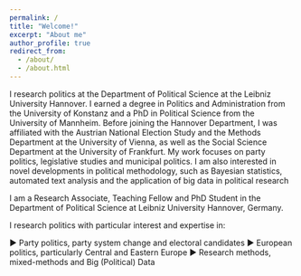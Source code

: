 ```yaml
---
permalink: /
title: "Welcome!"
excerpt: "About me"
author_profile: true
redirect_from: 
  - /about/
  - /about.html
---
```


I research politics at the Department of Political Science at the Leibniz University Hannover. I earned a degree in Politics and Administration from the University of Konstanz and a PhD in Political Science from the University of Mannheim. Before joining the Hannover Department, I was affiliated with the Austrian National Election Study and the Methods Department at the University of Vienna, as well as the Social Science Department at the University of Frankfurt. My work focuses on party politics, legislative studies and municipal politics. I am also interested in novel developments in political methodology, such as Bayesian statistics, automated text analysis and the application of big data in political research

I am a Research Associate, Teaching Fellow and PhD Student in the Department of Political Science at Leibniz University Hannover, Germany. 

I research politics with particular interest and expertise in:

► Party politics, party system change and electoral candidates
► European politics, particularly Central and Eastern Europe
► Research methods, mixed-methods and Big (Political) Data
